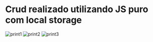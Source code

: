 # Crud realizado utilizando JS puro com local storage
![print1](https://user-images.githubusercontent.com/59988262/188750312-c438e7a6-5335-4b17-bcc0-fc7fed9152a3.PNG)
![print2](https://user-images.githubusercontent.com/59988262/188750337-e607b1e9-9835-4ff6-8fb2-70146aaa885a.PNG)
![print3](https://user-images.githubusercontent.com/59988262/188750346-e26a07b0-b633-438f-8663-fb1712d84736.PNG)
